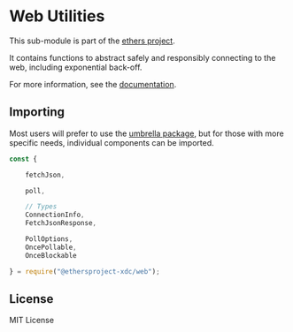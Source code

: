 Web Utilities
=============

This sub-module is part of the [ethers project](https://github.com/ethers-io/ethers.js).

It contains functions to abstract safely and responsibly connecting to the web,
including exponential back-off.

For more information, see the [documentation](https://docs.ethers.io/v5/api/utils/web/).

Importing
---------

Most users will prefer to use the [umbrella package](https://www.npmjs.com/package/ethers),
but for those with more specific needs, individual components can be imported.

```javascript
const {

    fetchJson,

    poll,

    // Types
    ConnectionInfo,
    FetchJsonResponse,

    PollOptions,
    OncePollable,
    OnceBlockable

} = require("@ethersproject-xdc/web");
```


License
-------

MIT License
